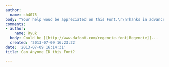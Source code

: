 ```yaml
---
author:
  name: sh4075
body: "Your help woud be appreciated on this Font.\r\nThanks in advance for you help[img:sites/default/files/old-images/type_5489.jpg]"
comments:
- author:
    name: Ryuk
  body: Could be [[http://www.dafont.com/regencie.font|Regencie]]...
  created: '2013-07-09 16:23:22'
date: '2013-07-09 16:14:31'
title: Can Anyone ID this Font?

---
```

